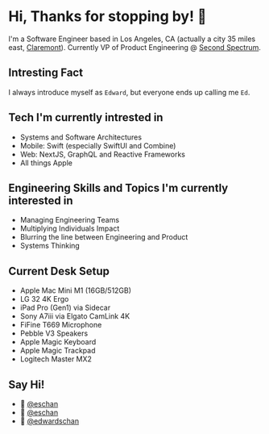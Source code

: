 # Hi, Thanks for stopping by! 👋

I'm a Software Engineer based in Los Angeles, CA (actually a city 35 miles east, [Claremont](https://en.wikipedia.org/wiki/Claremont,_California)).  Currently VP of Product Engineering @ [Second Spectrum](https://www.secondspectrum.com).

## Intresting Fact
I always introduce myself as `Edward`, but everyone ends up calling me `Ed`. 

## Tech I'm currently intrested in
* Systems and Software Architectures
* Mobile: Swift (especially SwiftUI and Combine)
* Web: NextJS, GraphQL and Reactive Frameworks
* All things Apple

## Engineering Skills and Topics I'm currently interested in
* Managing Engineering Teams
* Multiplying Individuals Impact
* Blurring the line between Engineering and Product
* Systems Thinking

## Current Desk Setup
* Apple Mac Mini M1 (16GB/512GB)
* LG 32 4K Ergo
* iPad Pro (Gen1) via Sidecar
* Sony A7iii via Elgato CamLink 4K
* FiFine T669 Microphone
* Pebble V3 Speakers
* Apple Magic Keyboard
* Apple Magic Trackpad
* Logitech Master MX2

## Say Hi!
* 📸 [@eschan](https://www.instagram.com/eschan)
* 🐣 [@eschan](https://www.twitter.com/eschan)
* 🔗 [@edwardschan](https://www.linkedin.com/in/edwardschan/)
